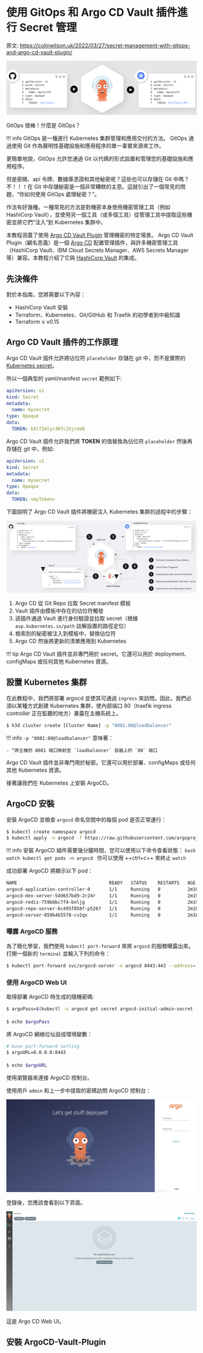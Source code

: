 # 使用 GitOps 和 Argo CD Vault 插件進行 Secret 管理

原文: https://colinwilson.uk/2022/03/27/secret-management-with-gitops-and-argo-cd-vault-plugin/

![](./assets/argocd-vault-plugin-overview.png)

GitOps 很棒！什麼是 GitOps？

!!! info
    GitOps 是一種進行 Kubernetes 集群管理和應用交付的方法。 GitOps 通過使用 Git 作為聲明性基礎設施和應用程序的單一事實來源來工作。


更簡單地說，GitOps 允許您通過 Git 以代碼的形式設置和管理您的基礎設施和應用程序。

但是密碼、api 令牌、數據庫憑證和其他秘密呢？這些也可以存儲在 Git 中嗎？不！！！在 Git 中存儲秘密是一個非常糟糕的主意。這就引出了一個常見的問題，“你如何使用 GitOps 處理秘密？”。

作法有好幾種。一種常見的方法是對機密本身使用機密管理工具（例如 HashiCorp Vault），並使用另一個工具（或多個工具）從管理工具中提取這些機密並將它們“注入”到 Kubernetes 集群中。

本教程涵蓋了使用 [Argo CD Vault Plugin](https://github.com/argoproj-labs/argocd-vault-plugin) 管理機密的特定場景。 Argo CD Vault Plugin（顧名思義）是一個 [Argo CD](https://argo-cd.readthedocs.io/en/stable/#what-is-argo-cd) 配置管理插件，與許多機密管理工具（HashiCorp Vault、IBM Cloud Secrets Manager、AWS Secrets Manager 等）兼容。本教程介紹了它與 [HashiCorp Vault](https://www.vaultproject.io/docs/what-is-vault#what-is-vault) 的集成。

## 先決條件

對於本指南，您將需要以下內容：

- HashiCorp Vault 安裝
- Terraform、Kubernetes、Git/GitHub 和 Traefik 的初學者到中級知識
- Terraform ≥ v0.15

## Argo CD Vault 插件的工作原理

Argo CD Vault 插件允許將佔位符 `placeholder` 存儲在 git 中，而不是實際的 [Kubernetes secret](https://kubernetes.io/docs/concepts/configuration/secret/)。

所以一個典型的 yaml/manifest `secret` 範例如下:

```yaml hl_lines="7"
apiVersion: v1
kind: Secret
metadata:
  name: mysecret
type: Opaque
data:
  TOKEN: bXlfZmlyc3Rfc2VjcmV0
```

Argo CD Vault 插件允許我們將 **TOKEN** 的值替換為佔位符 `placeholder` 然後再存儲在 git 中，例如:

```yaml hl_lines="7"
apiVersion: v1
kind: Secret
metadata:
  name: mysecret
type: Opaque
data:
  TOKEN: <myToken>
```

下圖說明了 Argo CD Vault 插件將機密注入 Kubernetes 集群的過程中的步驟：

![](./assets/argocd-vault-plugin-diagram.png)


1. Argo CD 從 Git Repo 拉取 Secret manifest 模板
2. Vault 插件由模板中存在的佔位符觸發
3. 該插件通過 Vault 進行身份驗證並拉取 secret（根據 `avp.kubernetes.io/path` 註解設置的路徑定位）
4. 檢索到的秘密被注入到模板中，替換佔位符
5. Argo CD 然後將更新的清單應用到 Kubernetes

!!! tip
    Argo CD Vault 插件並非專門用於 secret。它還可以用於 deployment、configMaps 或任何其他 Kubernetes 資源。

## 設置 Kubernetes 集群

在此教程中，我們將部署 argocd 並使其可通過 `ingress` 來訪問。因此，我們必須以某種方式創建 Kubernetes 集群，使內部端口 80（traefik ingress controller 正在監聽的地方）暴露在主機系統上。

```bash
$ k3d cluster create [Cluster Name] -p "8081:80@loadbalancer"
```

!!! info
    `-p "8081:80@loadbalancer"` 意味著：
    
    - “將主機的 8081 端口映射至 `loadbalancer` 容器上的 `80` 端口
Argo CD Vault 插件並非專門用於秘密。它還可以用於部署、configMaps 或任何其他 Kubernetes 資源。

接著讓我們在 Kubernetes 上安裝 ArgoCD。

## ArgoCD 安裝

安裝 ArgoCD 並檢查 `argocd` 命名空間中的每個 pod 是否正常運行：

```bash
$ kubectl create namespace argocd
$ kubectl apply -n argocd -f https://raw.githubusercontent.com/argoproj/argo-cd/stable/manifests/install.yaml
```

!!! info
    安裝 ArgoCD 組件需要幾分鐘時間，您可以使用以下命令查看狀態：
    ```bash
    watch kubectl get pods -n argocd
    ```
    你可以使用 ++ctrl+c++ 來終止 `watch`

成功部署 ArgoCD 將顯示以下 pod：

```bash
NAME                                  READY   STATUS    RESTARTS   AGE
argocd-application-controller-0       1/1     Running   0          2m18s
argocd-dex-server-5dd657bd9-2r24r     1/1     Running   0          2m19s
argocd-redis-759b6bc7f4-bnljg         1/1     Running   0          2m19s
argocd-repo-server-6c495f858f-p5267   1/1     Running   0          2m18s
argocd-server-859b4b5578-cv2qx        1/1     Running   0          2m18s
```

### 曝露 ArgoCD 服務

為了簡化學習，我們使用 `kubectl port-forward` 來將 `argocd` 的服務曝露出來。打開一個新的 `terminal` 並輸入下列的命令：

```bash
$ kubectl port-forward svc/argocd-server -n argocd 8443:443 --address='0.0.0.0'
```

### 使用 ArgoCD Web UI

取得部署 ArgoCD 時生成的隨機密碼:

```bash
$ argoPass=$(kubectl -n argocd get secret argocd-initial-admin-secret -o jsonpath="{.data.password}" | base64 -d)

$ echo $argoPass
```

將 ArgoCD 網絡位址設成環境變數：

``` bash
# base port-forward setting
$ argoURL=0.0.0.0:8443

$ echo $argoURL
```

使用瀏覽器來連接 ArgoCD 控制台。

使用用戶 `admin` 和上一步中提取的密碼訪問 ArgoCD 控制台：

![](./assets/argocd-login.png)

登錄後，您應該會看到以下頁面。

![](./assets/argocd-login2.png)

這是 Argo CD Web UI。

## 安裝 ArgoCD-Vault-Plugin